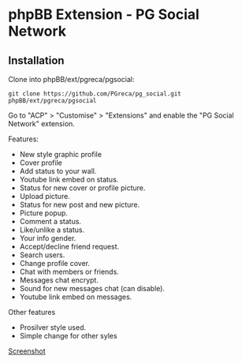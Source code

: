 # phpBB  Extension - PG Social Network

## Installation

Clone into phpBB/ext/pgreca/pgsocial: 

    git clone https://github.com/PGreca/pg_social.git phpBB/ext/pgreca/pgsocial

Go to "ACP" > "Customise" > "Extensions" and enable the "PG Social Network" extension.


Features:

* New style graphic profile
* Cover profile
* Add status to your wall.
* Youtube link embed on status.
* Status for new cover or profile picture.
* Upload picture.
* Status for new post and new picture.
* Picture popup.
* Comment a status.
* Like/unlike a status.
* Your info gender.
* Accept/decline friend request.
* Search users.
* Change profile cover.
* Chat with members or friends.
* Messages chat encrypt.
* Sound for new messages chat (can disable).
* Youtube link embed on messages.


Other features

* Prosilver style used.
* Simple change for other syles

[Screenshot](http://pgreca.it/viewtopic.php?t=2)
